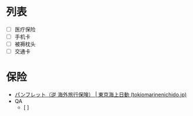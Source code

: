 # 列表

- [ ] 医疗保险
- [ ] 手机卡
- [ ] 被褥枕头
- [ ] 交通卡

# 保险

- [パンフレット（逆 海外旅行保険） | 東京海上日動 (tokiomarinenichido.jp)](https://tokiomarinenichido.jp/japan/blog/2020/02/04/shiryou/)
- QA
  - [ ] 

